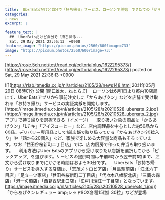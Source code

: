 ```yaml
---
title:  UberEatsだけど自分で「持ち帰る」サービス、ローソンで開始　できたての「からあげクン」を事前注文  
categories:
- news
excerpt: |
  
feature_text: |
  ##  UberEatsだけど自分で「持ち帰る...
  Sat, 29 May 2021 22:36:13  +0900
feature_image: "https://picsum.photos/2560/600?image=733"
image: "https://picsum.photos/2560/600?image=733"
---
```


[https://rosie.5ch.net/test/read.cgi/editorialplus/1622295373/](https://rosie.5ch.net/test/read.cgi/editorialplus/1622295373/)
posted on Sat, 29 May 2021 22:36:13  +0900

<!--more-->

![](https://nlab.itmedia.co.jp/nl/articles/2105/28/news148.html 2021年05月29日 08時01分 公開 [関口雄太，ねとらぼ] 　ローソンは6月1日より都内10店舗にて、Uber Eatsアプリから事前注文した「からあげクン」などを店舗で受け取れる「お持ち帰り」サービスの実証実験を開始します。 [https://image.itmedia.co.jp/nl/articles/2105/28/s20210528_ubereats_2.jpg](https://image.itmedia.co.jp/nl/articles/2105/28/s20210528_ubereats_2.jpg) アプリで持ち帰りを選択できる（イメージ） 　取り扱い対象の商品は「からあげクン」「Lチキ」「アイスコーヒー」など、店内調理品を中心とした約50品から60品。デリバリー専用品として1部店舗で取り扱っている「からあげクン30粒入り」や「鶏から20個入」など、家族で楽しめる大容量な商品もそろっています。なお「世田谷桜新町二丁目店」では、店内厨房で作った弁当も取り扱います。 　利用方法はUber Eatsのアプリから受け取りたい店舗を選択してから「ピックアップ」を選びます。サービスの提供時間は午前8時から翌午前1時まで、注文から受け取りまでにかかる時間はおよそ30分です。 　UberEats「お持ち帰り」サービスを導入する店舗は、「志茂メトロピア店」「月島駅前店」「江北六丁目店」「足立一ツ家店」「世田谷桜新町二丁目店」「代々木八幡駅北店」「三鷹の森店」「港一の橋店」「西葛西駅北口店」「江戸川瑞江一丁目店」となっています。 [https://image.itmedia.co.jp/nl/articles/2105/28/s20210528_ubereats_1.jpg)](https://image.itmedia.co.jp/nl/articles/2105/28/s20210528_ubereats_1.jpg)) 「からあげクンレギュラー amp;レッドBOX各種15粒計30粒」などが登場
